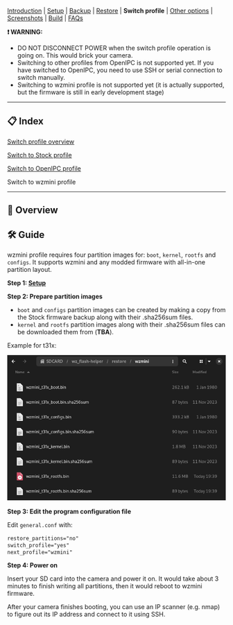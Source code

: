 
[Introduction](README.md) | [Setup](README_setup.md) | [Backup](README_backup.md) | [Restore](README_restore.md) | **Switch profile** | [Other options](README_other_options.md) | [Screenshots](README_screenshots.md) | [Build](README_build.md) | [FAQs](README_FAQs.md)


**❗ WARNING:**
- DO NOT DISCONNECT POWER when the switch profile operation is going on. This would brick your camera.
- Switching to other profiles from OpenIPC is not supported yet. If you have switched to OpenIPC, you need to use SSH or serial connection to switch manually.
- Switching to wzmini profile is not supported yet (it is actually supported, but the firmware is still in early development stage)

-----

## 📋 Index

[Switch profile overview](README_switch_profile.md)

[Switch to Stock profile](README_switch_profile_stock.md)

[Switch to OpenIPC profile](README_switch_profile_openipc.md)

Switch to wzmini profile

-----

## 📄 Overview

## 🛠️ Guide

wzmini profile requires four partition images for: `boot`, `kernel`, `rootfs` and `configs`. It supports wzmini and any modded firmware with all-in-one partition layout.

**Step 1: [Setup](README_setup.md)**

**Step 2: Prepare partition images**

- `boot` and `configs` partition images can be created by making a copy from the Stock firmware backup along with their .sha256sum files.
- `kernel` and `rootfs` partition images along with their .sha256sum files can be downloaded them from (**TBA**).

Example for t31x:

![Alt text](https://raw.githubusercontent.com/archandanime/wz_flash-helper/main/images/switch_profile_wzmini.png)

**Step 3: Edit the program configuration file**

Edit `general.conf` with:
```
restore_partitions="no"
switch_profile="yes"
next_profile="wzmini"
```

**Step 4: Power on**

Insert your SD card into the camera and power it on. It would take about 3 minutes to finish writing all partitions, then it would reboot to wzmini firmware.

After your camera finishes booting, you can use an IP scanner (e.g. nmap) to figure out its IP address and connect to it using SSH.
